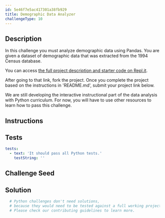 ```yaml
---
id: 5e46f7e5ac417301a38fb929
title: Demographic Data Analyzer
challengeType: 10
---
```


## Description

<section id='description'>

In this challenge you must analyze demographic data using Pandas. You are given a dataset of demographic data that was extracted from the 1994 Census database.

You can access [the full project description and starter code on Repl.it](https://repl.it/github/freeCodeCamp/boilerplate-demographic-data-analyzer).

After going to that link, fork the project. Once you complete the project based on the instructions in 'README.md', submit your project link below.

We are still developing the interactive instructional part of the data analysis with Python curriculum. For now, you will have to use other resources to learn how to pass this challenge.

</section>

## Instructions

<section id='instructions'>

</section>

## Tests

<section id='tests'>

```yml
tests:
  - text: 'It should pass all Python tests.'
    testString: ''

```

</section>

## Challenge Seed

<section id='challengeSeed'>

</section>

## Solution

<section id='solution'>

```py
  # Python challenges don't need solutions,
  # because they would need to be tested against a full working project.
  # Please check our contributing guidelines to learn more.
```

</section>
